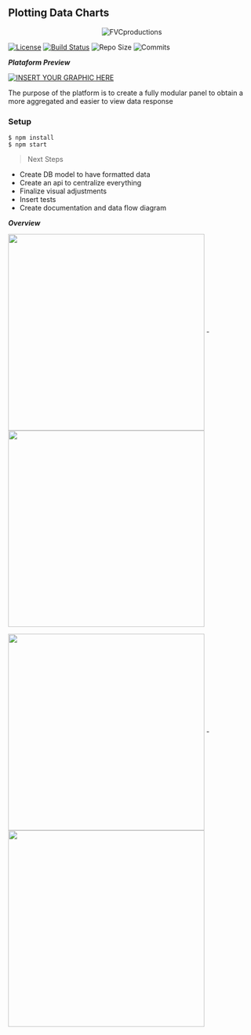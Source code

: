 ## Plotting Data Charts
<p align="center">
<img align="center" src="https://i.imgur.com/PRraN1A.png" title="FVCproductions" alt="FVCproductions">
</p>


[![License](http://img.shields.io/:license-mit-blue.svg)](http://doge.mit-license.org)
[![Build Status](http://img.shields.io/travis/badges/badgerbadgerbadger.svg?style=flat-square)](https://travis-ci.org/badges/badgerbadgerbadger)
![Repo Size](https://img.shields.io/github/repo-size/CRCunha/dashboard)
![Commits](https://img.shields.io/github/commit-activity/m/CRCunha/dashboard)

***Plataform Preview***

[![INSERT YOUR GRAPHIC HERE](https://i.imgur.com/KFnMxse.png)]()

The purpose of the platform is to create a fully modular panel to obtain a more aggregated and easier to view data response

### Setup

```shell
$ npm install
$ npm start
```

> Next Steps

- Create DB model to have formatted data 
- Create an api to centralize everything
- Finalize visual adjustments
- Insert tests
- Create documentation and data flow diagram

***Overview***

<img align="center" src="https://i.imgur.com/HZ4lOvk.gif" width="400"> - 
<img align="center" src="https://i.imgur.com/xBZzhs8.gif" width="400">

<img align="center" src="https://i.imgur.com/vloQ9z8.gif" width="400"> - 
<img align="center" src="https://i.imgur.com/AhGBZii.gif" width="400">

